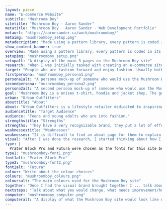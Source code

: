 ```yaml
---
layout: piece
name: "E-commerce Website"
subtitle: "Mushroom Boy"
sitetitle: "Mushroom Boy · Aaron Sander"
metatitle: "Mushroom Boy · Aaron Sander · Web Development Portfolio"
metaurl: "https://aaronsander.ca/work/mushroomboy/"
metaimg: "mushroomboy_setup.png"
metadecription: "Made using a pattern library, every pattern is coded in its own HTML file, in a pattern folder and draws from a CSS file in the pattern folder."
show_content_banner: true
overview: "Made using a pattern library, every pattern is coded in its own HTML file, in a pattern folder and draws from a CSS file in the pattern folder. To build each page, patterns are called out and pieced together with only minimal amounts of HTML to structure them."
setupimg: "mushroomboy_setup.png"
setupalt: "A display of the main 3 pages on the Mushroom Boy site"
research: "When I was initially tasked with creating an e-commerce site, I knew I wanted to create a t-shirt brand for some of the weird art that I have made in the past. I knew roughly who I wanted to target but didn't really know how or why. All my research was done to narrow down my target group and influence my decisions when the time came to start designing. All this research helped me create my website goal and strengthen my idea of how I wanted the site to be perceived."
target: "People who are fashion-forward and enjoy fashion. Usually both males and females between the ages of 16 - 28, who keep up to date on social media and enjoy expressing themselves through their fashion and appearance. Generally artistic and stylish, have a good sense of self. It uses bright fun colours that are also mature enough to draw the attention of young adults. Below are two personas of potential customers to the E-commerce site."
firstpersona: "mushroomboy_persona1.png"
persona1alt: "A persona mock-up of someone who would use the Mushroom Boy site"
secondpersona: "mushroomboy_persona2.png"
persona2alt: "A second persona mock-up of someone who would use the Mushroom Boy site"
goal: "Mushroom Boy is a unisex t-shirt, hoodie and jacket shop. The goal is to sell a unique brand of clothing to people looking for unisex clothing. As well, the website should represent the brand and the stylistic choices should coincide with the appearance of the clothing."
urban: "Urban Outfitters"
abouttitle: "About"
about: "Urban Outfitters is a lifestyle retailer dedicated to inspiring customers through a unique combination of product, creativity and cultural understanding, offering experiential retail environments and a well-curated mix of on-trend women’s and men’s clothes, from boho dresses, denim and graphics to shoes, hats, and backpacks, as well as beauty, intimates, swim and a collection of handpicked vintage clothing."
audiencetitle: "Target Audience"
audience: "Teens and young adults who are into fashion."
strengthstitle: "Strengths"
strengths: "They have a very recognizable brand, they put a lot of effort into brand awareness and putting their brand forward in style. They try many new things and the site is pretty straight forward. They use clear descriptors for their clothing, clearly state any partnerships and what materials are used."
weaknessestitle: "Weaknesses"
weaknesses: "It is difficult to find an about page for them to explain their branding and style guide. Most online clothing stores give you at least a little bit of an idea of how they represent their brand and how they think their clothing should be styled. (their product cards include models wearing the clothing and showing off the unique styling which could be used for a lookbook but it would be nicer to have a real book)."
visual: "After I was done the research, I started thinking about how I wanted the site to feel. I wanted something modern but eye-catching. To achieve that I kept the site minimal in elements but added a lot of personality to the site."
type: |
  Prater Block Pro and Futura were chosen as the fonts for this site because together they give off the sleek modern vibe with a hint of personality. Prater Block Pro was specifically chose for the font of the title because it had a fun youthful feel to it, which represented the brand and put a strong idea of what the user should expect.</p><p>Prater Block Pro was paired with Futura because Futura is a sleek and modern typeface. Futura tied together all elements of the sites brand by not having a large amount of personality, this let the site speak for itself.</p>
type1: "mushroomboy-font1.png"
font1alt: "Prater Block Pro"
type2: "mushroomboy-font2.png"
font2alt: "Futura"
colour: "Write about the colour choices"
colours: "mushroomboy_colours.png"
coloursalt: "The main colours used for the Mushroom Boy site"
together: "Once I had the visual brand brought together I ... talk about ux design, what worked best what had to change in code. how coding process went all that shit"
nextsteps: "Talk about what you would change, what needs improvement/how would you code it if was done with bootstrap?"
computer: "mushroomboy_computer.png"
computeralt: "A display of what the Mushroom Boy site would look like on a computer screen"
---
```


